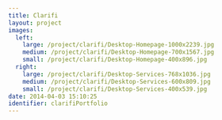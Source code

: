 ```yaml
---
title: Clarifi
layout: project
images:
  left:
    large: /project/clarifi/Desktop-Homepage-1000x2239.jpg
    medium: /project/clarifi/Desktop-Homepage-700x1567.jpg
    small: /project/clarifi/Desktop-Homepage-400x896.jpg
  right:
    large: /project/clarifi/Desktop-Services-768x1036.jpg
    medium: /project/clarifi/Desktop-Services-600x809.jpg
    small: /project/clarifi/Desktop-Services-400x539.jpg
date: 2014-04-03 15:10:25
identifier: clarifiPortfolio
---
```

